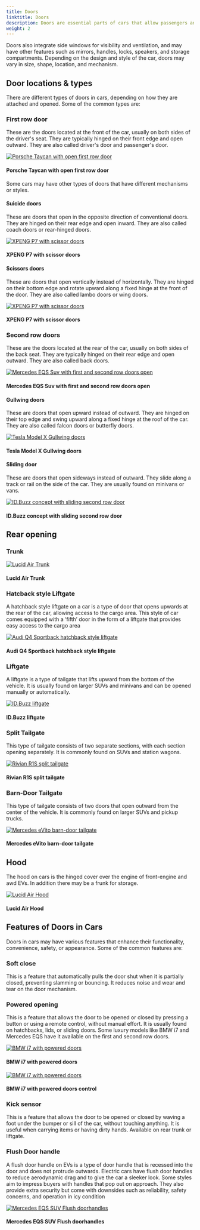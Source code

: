 ```yaml
---
title: Doors
linktitle: Doors
description: Doors are essential parts of cars that allow passengers and drivers to enter and exit the vehicle, as well as secure the interior from unauthorized access. 
weight: 2
---
```

<!-- markdownlint-disable MD033 -->

Doors also integrate side windows for visibility and ventilation, and may have other features such as mirrors, handles, locks, speakers, and storage compartments. Depending on the design and style of the car, doors may vary in size, shape, location, and mechanism.

## Door locations & types

There are different types of doors in cars, depending on how they are attached and opened. Some of the common types are:

### First row door

These are the doors located at the front of the car, usually on both sides of the driver&apos;s seat. They are typically hinged on their front edge and open outward. They are also called driver&apos;s door and passenger&apos;s door.

<figur>
    <a href="https://media.evkx.net/multimedia/technology/doors/taycanopendoors_2.jpg">
    <img src="https://media.evkx.net/multimedia/technology/doors/taycanopendoors_2_st.jpg" alt="Porsche Taycan with open first row door" title="Porsche Taycan with open first row door">
    </a>
    <figcaption><h4>Porsche Taycan with open first row door</h4></figcaption>
</figur>

Some cars may have other types of doors that have different mechanisms or styles.

#### Suicide doors

These are doors that open in the opposite direction of conventional doors. They are hinged on their rear edge and open inward. They are also called coach doors or rear-hinged doors.

<figur>
    <a href="https://media.evkx.net/multimedia/technology/doors/rrspectredoors_1.jpg">
    <img src="https://media.evkx.net/multimedia/technology/doors/rrspectredoors_1_st.jpg" alt="XPENG P7 with scissor doors" title="XPENG P7 with scissor doors">
    </a>
    <figcaption><h4>XPENG P7 with scissor doors</h4></figcaption>
</figur>

#### Scissors doors

These are doors that open vertically instead of horizontally. They are hinged on their bottom edge and rotate upward along a fixed hinge at the front of the door. They are also called lambo doors or wing doors.

<figur>
    <a href="https://media.evkx.net/multimedia/technology/doors/xpengp7wingdoors_1.jpg">
    <img src="https://media.evkx.net/multimedia/technology/doors/xpengp7wingdoors_1_st.jpg" alt="XPENG P7 with scissor doors" title="XPENG P7 with scissor doors">
    </a>
    <figcaption><h4>XPENG P7 with scissor doors</h4></figcaption>
</figur>

### Second row doors

These are the doors located at the rear of the car, usually on both sides of the back seat. They are typically hinged on their rear edge and open outward. They are also called back doors.

<figur>
    <a href="https://media.evkx.net/multimedia/technology/doors/eqssuvdoorsopen_1.jpg">
    <img src="https://media.evkx.net/multimedia/technology/doors/eqssuvdoorsopen_1_st.jpg" alt="Mercedes EQS Suv with first and second row doors open" title="Mercedes EQS Suv with first and second row doors open">
    </a>
    <figcaption><h4>Mercedes EQS Suv with first and second row doors open</h4></figcaption>
</figur>

#### Gullwing doors

These are doors that open upward instead of outward. They are hinged on their top edge and swing upward along a fixed hinge at the roof of the car. They are also called falcon doors or butterfly doors.

<figur>
    <a href="https://media.evkx.net/multimedia/technology/doors/teslamodelxgullwing_1.jpg">
    <img src="https://media.evkx.net/multimedia/technology/doors/teslamodelxgullwing_1_st.jpg" alt="Tesla Model X Gullwing doors" title="Tesla Model X Gullwing doors">
    </a>
    <figcaption><h4>Tesla Model X Gullwing doors</h4></figcaption>
</figur>

#### Sliding door

 These are doors that open sideways instead of outward. They slide along a track or rail on the side of the car. They are usually found on minivans or vans.

<figur>
    <a href="https://media.evkx.net/multimedia/technology/doors/idbuzzdoors_4.jpg">
    <img src="https://media.evkx.net/multimedia/technology/doors/idbuzzdoors_4_st.jpg" alt="ID.Buzz concept with sliding second row door" title="ID.Buzz concept with sliding second row door">
    </a>
    <figcaption><h4>ID.Buzz concept with sliding second row door</h4></figcaption>
</figur>

## Rear opening

### Trunk

<figur>
    <a href="https://media.evkx.net/multimedia/technology/doors/lucidairtrunk_1.jpg">
    <img src="https://media.evkx.net/multimedia/technology/doors/lucidairtrunk_1_st.jpg" alt="Lucid Air Trunk" title="Lucid Air Trunk">
    </a>
    <figcaption><h4>Lucid Air Trunk</h4></figcaption>
</figur>

### Hatcback style Liftgate

A hatchback style liftgate on a car is a type of door that opens upwards at the rear of the car, allowing access to the cargo area. This style of car comes equipped with a ‘fifth’ door in the form of a liftgate that provides easy access to the cargo area

<figur>
    <a href="https://media.evkx.net/multimedia/technology/doors/audiq4liftgate_1.jpg">
    <img src="https://media.evkx.net/multimedia/technology/doors/audiq4liftgate_1_st.jpg" alt="Audi Q4 Sportback hatchback style liftgate" title="Audi Q4 Sportback hatchback style liftgate">
    </a>
    <figcaption><h4>Audi Q4 Sportback hatchback style liftgate</h4></figcaption>
</figur>

### Liftgate

A liftgate is a type of tailgate that lifts upward from the bottom of the vehicle. It is usually found on larger SUVs and minivans and can be opened manually or automatically.

<figur>
    <a href="https://media.evkx.net/multimedia/technology/doors/idbuzzdoors_3.jpg">
    <img src="https://media.evkx.net/multimedia/technology/doors/idbuzzdoors_3_st.jpg" alt="ID.Buzz liftgate" title="ID.Buzz liftgate">
    </a>
    <figcaption><h4>ID.Buzz liftgate</h4></figcaption>
</figur>

### Split Tailgate

This type of tailgate consists of two separate sections, with each section opening separately. It is commonly found on SUVs and station wagons.

<figur>
    <a href="https://media.evkx.net/multimedia/technology/doors/rivianr1stailgate_1.jpg">
    <img src="https://media.evkx.net/multimedia/technology/doors/rivianr1stailgate_1_st.jpg" alt="Rivian R1S split tailgate" title="Rivian R1S split tailgate">
    </a>
    <figcaption><h4>Rivian R1S split tailgate</h4></figcaption>
</figur>

### Barn-Door Tailgate

This type of tailgate consists of two doors that open outward from the center of the vehicle. It is commonly found on larger SUVs and pickup trucks.

<figur>
    <a href="https://media.evkx.net/multimedia/technology/doors/evitodoors_1.jpg">
    <img src="https://media.evkx.net/multimedia/technology/doors/evitodoors_1_st.jpg" alt="Mercedes eVito barn-door tailgate" title="Mercedes eVito barn-door tailgate">
    </a>
    <figcaption><h4>Mercedes eVito barn-door tailgate</h4></figcaption>
</figur>

## Hood

The hood on cars is the hinged cover over the engine of front-engine and awd EVs. In addition there may be a frunk for storage.

<figur>
    <a href="https://media.evkx.net/multimedia/technology/doors/lucidairhood_1.jpg">
    <img src="https://media.evkx.net/multimedia/technology/doors/lucidairhood_1_st.jpg" alt="Lucid Air Hood" title="Lucid Air Hood">
    </a>
    <figcaption><h4>Lucid Air Hood</h4></figcaption>
</figur>

## Features of Doors in Cars

Doors in cars may have various features that enhance their functionality, convenience, safety, or appearance. Some of the common features are:

### Soft close

This is a feature that automatically pulls the door shut when it is partially closed, preventing slamming or bouncing. It reduces noise and wear and tear on the door mechanism.

### Powered opening

This is a feature that allows the door to be opened or closed by pressing a button or using a remote control, without manual effort. It is usually found on hatchbacks, lids, or sliding doors. Some luxury models like BMW i7 and Mercedes EQS have it available on the first and second row doors.

<figur>
    <a href="https://media.evkx.net/multimedia/technology/doors/bmwi7powereddoors_1.jpg">
    <img src="https://media.evkx.net/multimedia/technology/doors/bmwi7powereddoors_1_st.jpg" alt="BMW i7 with powered doors" title="BMW i7 with powered doors">
    </a>
    <figcaption><h4>BMW i7 with powered doors</h4></figcaption>
</figur>

<figur>
    <a href="https://media.evkx.net/multimedia/technology/doors/bmwi7doorcontrol_1.jpg">
    <img src="https://media.evkx.net/multimedia/technology/doors/bmwi7doorcontrol_1_st.jpg" alt="BMW i7 with powered doors" title="BMW i7 with powered doors">
    </a>
    <figcaption><h4>BMW i7 with powered doors control</h4></figcaption>
</figur>

### Kick sensor

 This is a feature that allows the door to be opened or closed by waving a foot under the bumper or sill of the car, without touching anything. It is useful when carrying items or having dirty hands. Available on rear trunk or liftgate.

### Flush Door handle

A flush door handle on EVs is a type of door handle that is recessed into the door and does not protrude outwards. Electric cars have flush door handles to reduce aerodynamic drag and to give the car a sleeker look. Some styles aim to impress buyers with handles that pop out on approach. They also provide extra security but come with downsides such as reliability, safety concerns, and operation in icy condition

<figur>
    <a href="https://media.evkx.net/multimedia/technology/doors/eqssuvdoorhandle_1.jpg">
    <img src="https://media.evkx.net/multimedia/technology/doors/eqssuvdoorhandle_1_st.jpg" alt="Mercedes EQS SUV Flush doorhandles" title="Mercedes EQS SUV Flush doorhandles">
    </a>
    <figcaption><h4>Mercedes EQS SUV Flush doorhandles</h4></figcaption>
</figur>